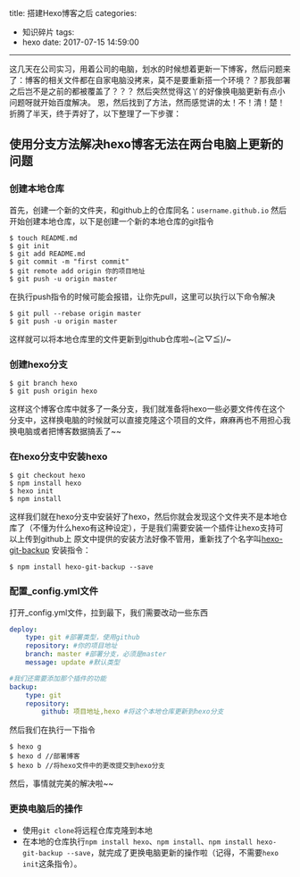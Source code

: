 title: 搭建Hexo博客之后
categories:
  - 知识碎片
tags:
  - hexo
date: 2017-07-15 14:59:00
---
这几天在公司实习，用着公司的电脑，划水的时候想着更新一下博客，然后问题来了：博客的相关文件都在自家电脑没拷来，莫不是要重新搭一个环境？？那我部署之后岂不是之前的都被覆盖了？？？
然后突然觉得这丫的好像换电脑更新有点小问题呀就开始百度解决。
恩，然后找到了方法，然而感觉讲的太！不！清！楚！
折腾了半天，终于弄好了，以下整理了一下步骤：

## 使用分支方法解决hexo博客无法在两台电脑上更新的问题

### 创建本地仓库

首先，创建一个新的文件夹，和github上的仓库同名：`username.github.io`
然后开始创建本地仓库，以下是创建一个新的本地仓库的git指令
```git
$ touch README.md
$ git init 
$ git add README.md
$ git commit -m "first commit"
$ git remote add origin 你的项目地址
$ git push -u origin master
```
在执行push指令的时候可能会报错，让你先pull，这里可以执行以下命令解决
```git
$ git pull --rebase origin master
$ git push -u origin master
```
这样就可以将本地仓库里的文件更新到github仓库啦~\(≧▽≦)/~

### 创建hexo分支

```git
$ git branch hexo
$ git push origin hexo
```
这样这个博客仓库中就多了一条分支，我们就准备将hexo一些必要文件传在这个分支中，这样换电脑的时候就可以直接克隆这个项目的文件，麻麻再也不用担心我换电脑或者把博客数据搞丢了~~

### 在hexo分支中安装hexo

```git
$ git checkout hexo
$ npm install hexo
$ hexo init
$ npm install
```
这样我们就在hexo分支中安装好了hexo，然后你就会发现这个文件夹不是本地仓库了（不懂为什么hexo有这种设定），于是我们需要安装一个插件让hexo支持可以上传到github上
原文中提供的安装方法好像不管用，重新找了个名字叫[hexo-git-backup](https://github.com/coneycode/hexo-git-backup)
安装指令：
```git
$ npm install hexo-git-backup --save
```

### 配置_config.yml文件

打开_config.yml文件，拉到最下，我们需要改动一些东西
```yml
deploy:
	type: git #部署类型，使用github
	repository: #你的项目地址
	branch: master #部署分支，必须是master
	message: update #默认类型

#我们还需要添加那个插件的功能
backup:
	type: git
	repository:
		github: 项目地址,hexo #将这个本地仓库更新到hexo分支
```
然后我们在执行一下指令
```git
$ hexo g 
$ hexo d //部署博客
$ hexo b //将hexo文件中的更改提交到hexo分支
```
然后，事情就完美的解决啦~~

### 更换电脑后的操作

* 使用`git clone`将远程仓库克隆到本地
* 在本地的仓库执行`npm install hexo`、`npm install`、`npm install hexo-git-backup --save`，就完成了更换电脑更新的操作啦（记得，不需要`hexo init`这条指令）。

